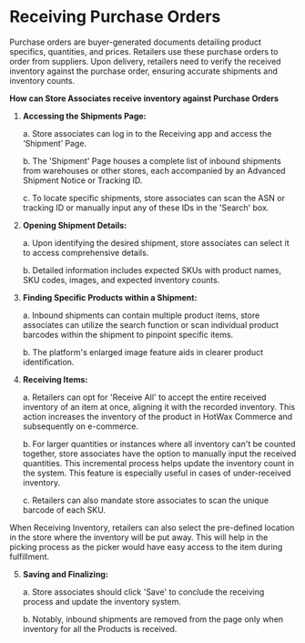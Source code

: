 # Receiving Purchase Orders

Purchase orders are buyer-generated documents detailing product specifics, quantities, and prices. Retailers use these purchase orders to order from suppliers. Upon delivery, retailers need to verify the received inventory against the purchase order, ensuring accurate shipments and inventory counts.

**How can Store Associates receive inventory against Purchase Orders**

1. **Accessing the Shipments Page:**

   a. Store associates can log in to the Receiving app and access the ‘Shipment’ Page.
   
   b. The 'Shipment' Page houses a complete list of inbound shipments from warehouses or other stores, each accompanied by an Advanced Shipment Notice or Tracking ID.
   
   c. To locate specific shipments, store associates can scan the ASN or tracking ID or manually input any of these IDs in the 'Search' box.

2. **Opening Shipment Details:**

   a. Upon identifying the desired shipment, store associates can select it to access comprehensive details.
   
   b. Detailed information includes expected SKUs with product names, SKU codes, images, and expected inventory counts.

3. **Finding Specific Products within a Shipment:**

   a. Inbound shipments can contain multiple product items, store associates can utilize the search function or scan individual product barcodes within the shipment to pinpoint specific items.
   
   b. The platform's enlarged image feature aids in clearer product identification.

4. **Receiving Items:**

   a. Retailers can opt for 'Receive All' to accept the entire received inventory of an item at once, aligning it with the recorded inventory. This action increases the inventory of the product in HotWax Commerce and subsequently on e-commerce.
   
   b. For larger quantities or instances where all inventory can't be counted together, store associates have the option to manually input the received quantities. This incremental process helps update the inventory count in the system. This feature is especially useful in cases of under-received inventory.
   
   c. Retailers can also mandate store associates to scan the unique barcode of each SKU. 

When Receiving Inventory, retailers can also select the pre-defined location in the store where the inventory will be put away. This will help in the picking process as the picker would have easy access to the item during fulfillment.

5. **Saving and Finalizing:**

   a. Store associates should click 'Save' to conclude the receiving process and update the inventory system.
   
   b. Notably, inbound shipments are removed from the page only when inventory for all the Products is received.

